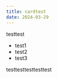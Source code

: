 ```yaml
---
title: cardtest
date: 2024-03-29
---
```


testtest

<!--more-->

- test1
- test2
- test3

testtesttesttesttest